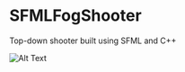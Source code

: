 # SFMLFogShooter
Top-down shooter built using SFML and C++

![Alt Text](http://i.imgur.com/JrVuKfc.gif)
